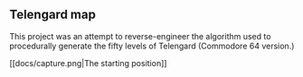 ## Telengard map

This project was an attempt to reverse-engineer the algorithm used to procedurally generate the fifty levels of Telengard (Commodore 64 version.)

[[docs/capture.png|The starting position]]




